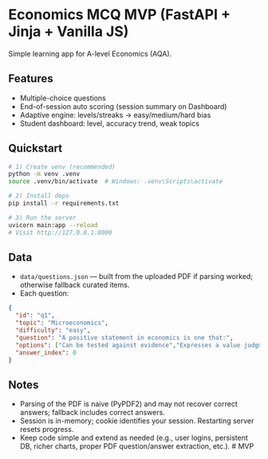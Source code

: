 
# Economics MCQ MVP (FastAPI + Jinja + Vanilla JS)

Simple learning app for A-level Economics (AQA).

## Features
- Multiple-choice questions
- End-of-session auto scoring (session summary on Dashboard)
- Adaptive engine: levels/streaks → easy/medium/hard bias
- Student dashboard: level, accuracy trend, weak topics

## Quickstart

```bash
# 1) Create venv (recommended)
python -m venv .venv
source .venv/bin/activate  # Windows: .venv\Scripts\activate

# 2) Install deps
pip install -r requirements.txt

# 3) Run the server
uvicorn main:app --reload
# Visit http://127.0.0.1:8000
```

## Data
- `data/questions.json` — built from the uploaded PDF if parsing worked; otherwise fallback curated items.
- Each question:
```json
{
  "id": "q1",
  "topic": "Microeconomics",
  "difficulty": "easy",
  "question": "A positive statement in economics is one that:",
  "options": ["Can be tested against evidence","Expresses a value judgment","Cannot be falsified","Is always true"],
  "answer_index": 0
}
```

## Notes
- Parsing of the PDF is naive (PyPDF2) and may not recover correct answers; fallback includes correct answers.
- Session is in-memory; cookie identifies your session. Restarting server resets progress.
- Keep code simple and extend as needed (e.g., user logins, persistent DB, richer charts, proper PDF question/answer extraction, etc.).
#   M V P  
 